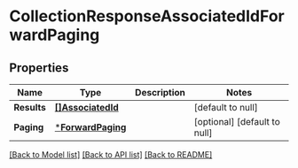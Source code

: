 # CollectionResponseAssociatedIdForwardPaging

## Properties
Name | Type | Description | Notes
------------ | ------------- | ------------- | -------------
**Results** | [**[]AssociatedId**](AssociatedId.md) |  | [default to null]
**Paging** | [***ForwardPaging**](ForwardPaging.md) |  | [optional] [default to null]

[[Back to Model list]](../README.md#documentation-for-models) [[Back to API list]](../README.md#documentation-for-api-endpoints) [[Back to README]](../README.md)

